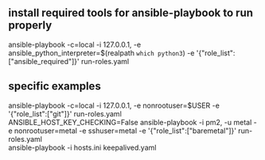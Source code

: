 ## install required tools for ansible-playbook to run properly
ansible-playbook -c=local -i 127.0.0.1, -e ansible_python_interpreter=$(realpath `which python3`) -e '{"role_list":["ansible_required"]}' run-roles.yaml
## specific examples
ansible-playbook -c=local -i 127.0.0.1, -e nonrootuser=$USER -e '{"role_list":["git"]}' run-roles.yaml  
ANSIBLE_HOST_KEY_CHECKING=False ansible-playbook -i pm2, -u metal -e nonrootuser=metal -e sshuser=metal -e '{"role_list":["baremetal"]}' run-roles.yaml  
ansible-playbook -i hosts.ini keepalived.yaml  
